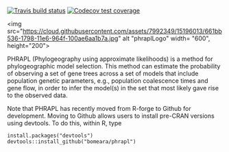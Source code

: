 <!-- badges: start -->
  [![Travis build status](https://travis-ci.com/bomeara/phrapl.svg?branch=master)](https://travis-ci.com/bomeara/phrapl) [![Codecov test coverage](https://codecov.io/gh/bomeara/phrapl/branch/master/graph/badge.svg)](https://codecov.io/gh/bomeara/phrapl?branch=master)
  <!-- badges: end -->

<img src="https://cloud.githubusercontent.com/assets/7992349/15196013/661bb536-1798-11e6-964f-100ae6aa1b7a.jpg" alt "phraplLogo" width= "600", height="200">

PHRAPL (Phylogeography using approximate likelihoods) is a method for phylogeographic model selection. This method can estimate the probability of observing a set of gene trees across a set of models that include population genetic parameters, e.g., population coalescence times and gene flow, in order to infer the model(s) in the set that most likely gave rise to the observed data.

Note that PHRAPL has recently moved from R-forge to Github for development. Moving to Github allows users to install pre-CRAN versions using devtools. To do this, within R, type

```
install.packages("devtools")
devtools::install_github("bomeara/phrapl")
```
